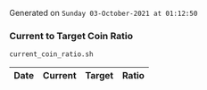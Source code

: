 Generated on `Sunday 03-October-2021 at 01:12:50`

### Current to Target Coin Ratio
`current_coin_ratio.sh`

Date|Current|Target|Ratio
---|---|---|---
